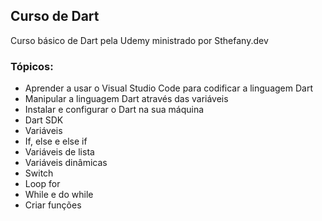 ## Curso de Dart

Curso básico de Dart pela Udemy ministrado por Sthefany.dev

### Tópicos:

* Aprender a usar o Visual Studio Code para codificar a linguagem Dart
* Manipular a linguagem Dart através das variáveis
* Instalar e configurar o Dart na sua máquina
* Dart SDK
* Variáveis
* If, else e else if
* Variáveis de lista
* Variáveis dinâmicas
* Switch
* Loop for
* While e do while
* Criar funções
